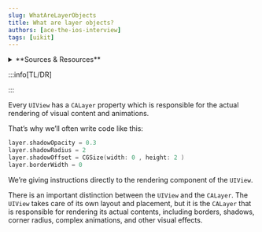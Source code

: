 ```yaml
---
slug: WhatAreLayerObjects
title: What are layer objects?
authors: [ace-the-ios-interview]
tags: [uikit]
---
```


<details>
  <summary>**Sources & Resources**</summary>

  **Main Source:** [Ace the iOS Interview](https://aryamansharda.gumroad.com/l/tcvck)

  **Additional Sources:**

  **Further Reading:**

</details>

:::info[TL/DR]

:::

Every `UIView` has a `CALayer` property which is responsible for the actual rendering of visual content and animations.

That’s why we’ll often write code like this:

```swift
layer.shadowOpacity = 0.3
layer.shadowRadius = 2
layer.shadowOffset = CGSize(width: 0 , height: 2 )
layer.borderWidth = 0
```

We’re giving instructions directly to the rendering component of the `UIView`.

There is an important distinction between the `UIView` and the `CALayer`. The `UIView` takes care of its own layout and placement, but it is the `CALayer` that is responsible for rendering its actual contents, including borders, shadows, corner radius, complex animations, and other visual effects.
